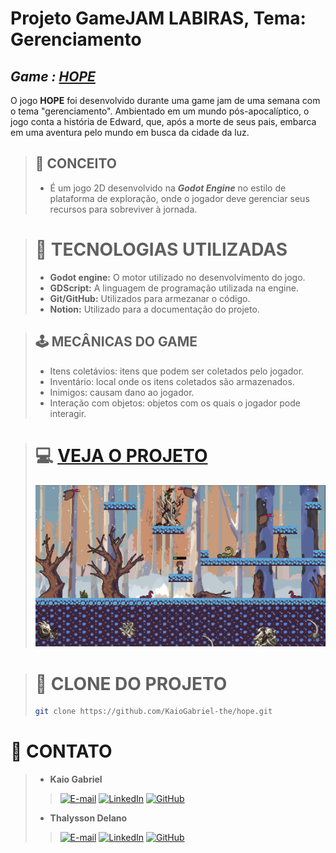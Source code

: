 # Projeto GameJAM LABIRAS, Tema: Gerenciamento

## ***Game :  [HOPE](https://kaio-gabriel-dev.itch.io/hope)***
O jogo **HOPE** foi desenvolvido durante uma game jam de uma semana com o tema "gerenciamento". Ambientado em um mundo pós-apocalíptico, o jogo conta a história de Edward, que, após a morte de seus pais, embarca em uma aventura pelo mundo em busca da cidade da luz.

> ## 🚀 CONCEITO
> * É um jogo 2D desenvolvido na ***Godot Engine*** no estilo de plataforma de exploração, onde o jogador deve gerenciar seus recursos para sobreviver à jornada.

> # 🔦 TECNOLOGIAS UTILIZADAS
> * **Godot engine:** O motor utilizado no desenvolvimento do jogo.
> * **GDScript:** A linguagem de programação utilizada na engine.
> * **Git/GitHub:** Utilizados para armezanar o código.
> * **Notion:** Utilizado para a documentação do projeto.

> ## 🕹️ MECÂNICAS DO GAME
>  * Itens coletávios: itens que podem ser coletados pelo jogador.
>  * Inventário: local onde os itens coletados são armazenados.
> * Inimigos: causam dano ao jogador.
> * Interação com objetos:  objetos com os quais o jogador pode interagir.

> # 💻 [VEJA O PROJETO](https://kaio-gabriel-dev.itch.io/hope)
> <img src="print jogo hope.png">

> # 🔗 CLONE DO PROJETO
> ``` bash
> git clone https://github.com/KaioGabriel-the/hope.git

# 📱 CONTATO
> * **Kaio Gabriel**
>> [![E-mail](https://img.shields.io/badge/-Email-32CD32?style=for-the-badge&logo=microsoft-outlook&logoColor=white)](kkaiogabrielk@gmail.com)
>> [![LinkedIn](https://img.shields.io/badge/linkedin-%2332CD32.svg?style=for-the-badge&logo=linkedin&logoColor=white)](https://www.linkedin.com/in/kaio-gabriel-de-sousa-carvalho-baa05b313/?utm_source=share&utm_campaign=share_via&utm_content=profile&utm_medium=android_app)
>> [![GitHub](https://img.shields.io/badge/GitHub-32CD32?style=for-the-badge&logo=github&logoColor=white)](https://github.com/KaioGabriel-the)
> * **Thalysson Delano**
>> [![E-mail](https://img.shields.io/badge/-Email-32CD32?style=for-the-badge&logo=microsoft-outlook&logoColor=white)](contato.thalyssondel@gmail.com)
>> [![LinkedIn](https://img.shields.io/badge/linkedin-%2332CD32.svg?style=for-the-badge&logo=linkedin&logoColor=white)](https://www.linkedin.com/in/thalysson-delano-926459324/)
>> [![GitHub](https://img.shields.io/badge/GitHub-32CD32?style=for-the-badge&logo=github&logoColor=white)](https://github.com/thalyssonDEV)
